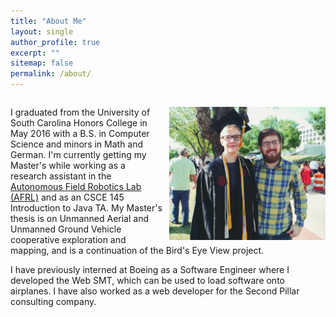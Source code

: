 ```yaml
---
title: "About Me"
layout: single
author_profile: true
excerpt: ""
sitemap: false
permalink: /about/
---
```


<div id="be-a-good-pic" style="overflow: auto;">

<p>
<img style="float: right; padding-left: 10px;" src="../images/shannon-photo-3.jpg" width="250px">

I graduated from the University of South Carolina Honors College in May 2016 with 
a B.S. in Computer Science and minors in Math and German. I'm currently 
getting my Master's while working as a research assistant in the 
<a href="http://afrl.cse.sc.edu/afrl/home/">Autonomous 
Field Robotics Lab (AFRL)</a> and as an CSCE 145 Introduction to Java TA. 
My Master's thesis is on Unmanned Aerial and Unmanned Ground Vehicle cooperative exploration and mapping, and is a continuation of the Bird's Eye View project.</p>



<p>I have previously interned at Boeing as a Software Engineer where I developed the Web SMT, which can be used to load software onto airplanes. I have also worked as a web developer for the Second Pillar consulting company.</p>
</div>